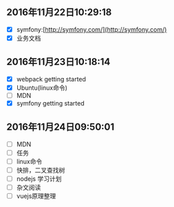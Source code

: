 ## 2016年11月22日10:29:18
- [x] symfony:[http://symfony.com/](http://symfony.com/)
- [x] 业务文档

## 2016年11月23日10:18:14
- [x] webpack getting started
- [x] Ubuntu(linux命令)
- [ ] MDN
- [x] symfony getting started

## 2016年11月24日09:50:01

- [ ] MDN
- [ ] 任务
- [ ] linux命令
- [ ] 快排，二叉查找树
- [ ] nodejs 学习计划
- [ ] 杂文阅读
- [ ] vuejs原理整理